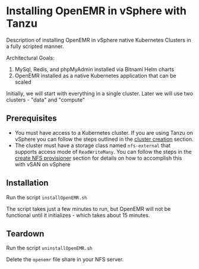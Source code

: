 # Installing OpenEMR in vSphere with Tanzu

Description of installing OpenEMR in vSphere native Kubernetes Clusters in a fully scripted manner.

Architectural Goals:

1. MySql, Redis, and phpMyAdmin installed via Bitnami Helm charts
1. OpenEMR installed as a native Kubernetes application that can be scaled

Initially, we will start with everything in a single cluster. Later we will use two clusters - "data" and "compute"

## Prerequisites

- You must have access to a Kubernetes cluster. If you are using Tanzu on vSphere you can follow the steps outlined
  in the [cluster creation](../clusterCreation) section.
- The cluster must have a storage class named `nfs-external` that supports access mode of `ReadWriteMany`. You can
  follow the steps in the [create NFS provisioner](../createNFS) section for details on how to accomplish this
  with vSAN on vSphere

## Installation

Run the script `installOpenEMR.sh`

The script takes just a few minutes to run, but OpenEMR will not be functional until it initializes - which takes about 15 minutes.

## Teardown

Run the script `uninstallOpenEMR.sh`

Delete the `openemr` file share in your NFS server.
